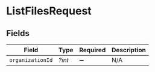 # ListFilesRequest


## Fields

| Field              | Type               | Required           | Description        |
| ------------------ | ------------------ | ------------------ | ------------------ |
| `organizationId`   | *?int*             | :heavy_minus_sign: | N/A                |